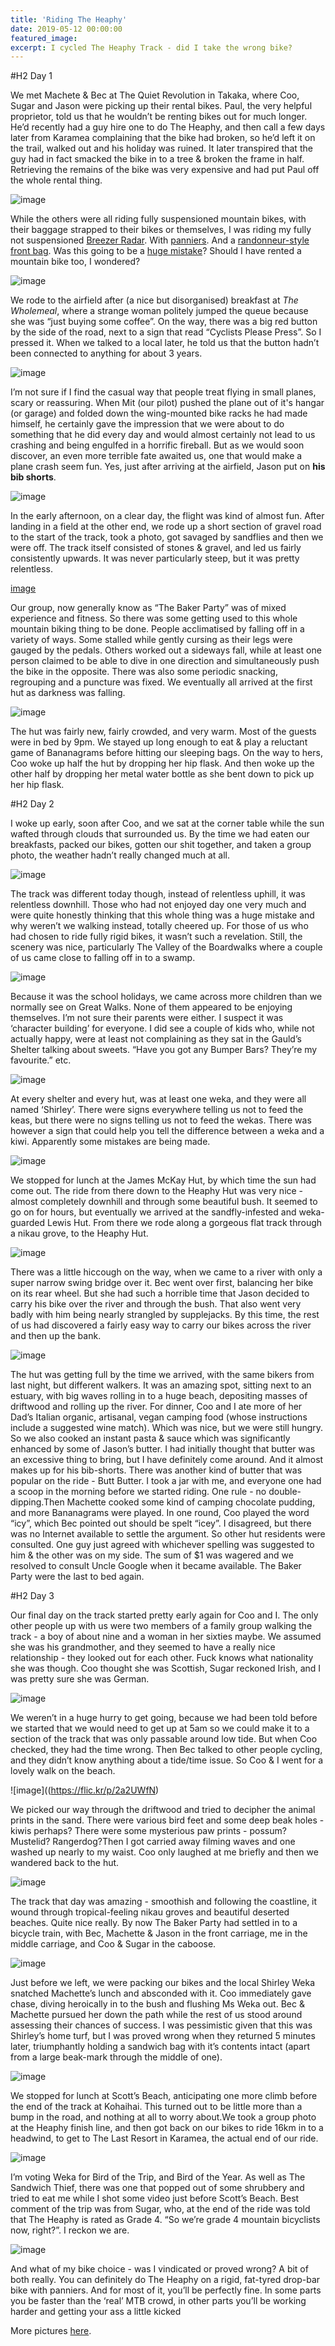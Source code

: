 ```yaml
---
title: 'Riding The Heaphy'
date: 2019-05-12 00:00:00
featured_image: 
excerpt: I cycled The Heaphy Track - did I take the wrong bike?
---
```


#H2 Day 1

We met Machete & Bec at The Quiet Revolution in Takaka, where Coo, Sugar and Jason were picking up their rental bikes. Paul, the very helpful proprietor, told us that he wouldn’t be renting bikes out for much longer. He’d recently had a guy hire one to do The Heaphy, and then call a few days later from Karamea complaining that the bike had broken, so he’d left it on the trail, walked out and his holiday was ruined. It later transpired that the guy had in fact smacked the bike in to a tree & broken the frame in half. Retrieving the remains of the bike was very expensive and had put Paul off the whole rental thing.

![image](https://aucklandbikeslob.com/wp-content/uploads/2019/01/image-4.png)

While the others were all riding fully suspensioned mountain bikes, with their baggage strapped to their bikes or themselves, I was riding my fully not suspensioned [Breezer Radar](http://archive.breezerbikes.com/2017/Breezer/radar-pro). With [panniers](https://berthoudcycles.fr/en/987-panniers-gb367-black-pair.html). And a [randonneur-style front bag](https://restrap.co.uk/products/rando-bag-large). Was this going to be a [huge mistake](https://youtu.be/qVWIh6n22Qo)? Should I have rented a mountain bike too, I wondered?

![image](https://flic.kr/p/QEJ3sY)

We rode to the airfield after (a nice but disorganised) breakfast at *The Wholemeal*, where a strange woman politely jumped the queue because she was “just buying some coffee”. On the way, there was a big red button by the side of the road, next to a sign that read “Cyclists Please Press”. So I pressed it. When we talked to a local later, he told us that the button hadn’t been connected to anything for about 3 years.

![image](https://aucklandbikeslob.com/wp-content/uploads/2019/01/image.png)

I’m not sure if I find the casual way that people treat flying in small planes, scary or reassuring. When Mit (our pilot) pushed the plane out of it's hangar (or garage) and folded down the wing-mounted bike racks he had made himself, he certainly gave the impression that we were about to do something that he did every day and would almost certainly not lead to us crashing and being engulfed in a horrific fireball. But as we would soon discover, an even more terrible fate awaited us, one that would make a plane crash seem fun. Yes, just after arriving at the airfield, Jason put on **his bib shorts**. 

![image](https://aucklandbikeslob.com/wp-content/uploads/2019/01/image-1.png)

In the early afternoon, on a clear day, the flight was kind of almost fun. After landing in a field at the other end, we rode up a short section of gravel road to the start of the track, took a photo, got savaged by sandflies and then we were off. The track itself consisted of stones & gravel, and led us fairly consistently upwards. It was never particularly steep, but it was pretty relentless. 

[image](https://aucklandbikeslob.com/wp-content/uploads/2019/01/image-3.png)

Our group, now generally know as “The Baker Party” was of mixed experience and fitness. So there was some getting used to this whole mountain biking thing to be done. People acclimatised by falling off in a variety of ways. Some stalled while gently cursing as their legs were gauged by the pedals. Others worked out a sideways fall, while at least one person claimed to be able to dive in one direction and simultaneously push the bike in the opposite. There was also some periodic snacking, regrouping and a puncture was fixed. We eventually all arrived at the first hut as darkness was falling.

![image](https://flic.kr/p/2cNrqfr)

The hut was fairly new, fairly crowded, and very warm. Most of the guests were in bed by 9pm. We stayed up long enough to eat & play a reluctant game of Bananagrams before hitting our sleeping bags. On the way to hers, Coo woke up half the hut by dropping her hip flask. And then woke up the other half by dropping her metal water bottle as she bent down to pick up her hip flask.


#H2 Day 2

I woke up early, soon after Coo, and we sat at the corner table while the sun wafted through clouds that surrounded us. By the time we had eaten our breakfasts, packed our bikes, gotten our shit together, and taken a group photo, the weather hadn’t really changed much at all. 

![image](https://flic.kr/p/2a2UKH5)

The track was different today though, instead of relentless uphill, it was relentless downhill. Those who had not enjoyed day one very much and were quite honestly thinking that this whole thing was a huge mistake and why weren’t we walking instead, totally cheered up. For those of us who had chosen to ride fully rigid bikes, it wasn’t such a revelation. Still, the scenery was nice, particularly The Valley of the Boardwalks where a couple of us came close to falling off in to a swamp.

![image](https://flic.kr/p/QEJfT9)

Because it was the school holidays, we came across more children than we normally see on Great Walks. None of them appeared to be enjoying themselves. I’m not sure their parents were either. I suspect it was ‘character building’ for everyone. I did see a couple of kids who, while not actually happy, were at least not complaining as they sat in the Gauld’s Shelter talking about sweets. “Have you got any Bumper Bars? They’re my favourite.” etc.

![image](https://flic.kr/p/2a2UPZw)

At every shelter and every hut, was at least one weka, and they were all named ‘Shirley’. There were signs everywhere telling us not to feed the keas, but there were no signs telling us not to feed the wekas. There was however a sign that could help you tell the difference between a weka and a kiwi. Apparently some mistakes are being made.

![image](https://flic.kr/p/2bGqJ6f)

We stopped for lunch at the James McKay Hut, by which time the sun had come out. The ride from there down to the Heaphy Hut was very nice - almost completely downhill and through some beautiful bush. It seemed to go on for hours, but eventually we arrived at the sandfly-infested and weka-guarded Lewis Hut. From there we rode along a gorgeous flat track through a nikau grove, to the Heaphy Hut.

![image](https://flic.kr/p/P3hRGT)

There was a little hiccough on the way, when we came to a river with only a super narrow swing bridge over it. Bec went over first, balancing her bike on its rear wheel. But she had such a horrible time that Jason decided to carry his bike over the river and through the bush. That also went very badly with him being nearly strangled by supplejacks. By this time, the rest of us had discovered a fairly easy way to carry our bikes across the river and then up the bank.

![image](https://flic.kr/p/2cNrCmR)

The hut was getting full by the time we arrived, with the same bikers from last night, but different walkers. It was an amazing spot, sitting next to an estuary, with big waves rolling in to a huge beach, depositing masses of driftwood and rolling up the river. For dinner, Coo and I ate more of her Dad’s Italian organic, artisanal, vegan camping food (whose instructions include a suggested wine match). Which was nice, but we were still hungry. So we also cooked an instant pasta & sauce  which was significantly enhanced by some of Jason’s butter. I had initially thought that butter was an excessive thing to bring, but I have definitely come around. And it almost makes up for his bib-shorts. There was another kind of butter that was popular on the ride - Butt Butter. I took a jar with me, and everyone one had a scoop in the morning before we started riding. One rule - no double-dipping.Then Machette cooked some kind of camping chocolate pudding, and more Bananagrams were played. In one round, Coo played the word “icy”, which Bec pointed out should be spelt “icey”. I disagreed, but there was no Internet available to settle the argument. So other hut residents were consulted. One guy just agreed with whichever spelling was suggested to him & the other was on my side. The sum of $1 was wagered and we resolved to consult Uncle Google when it became available. The Baker Party were the last to bed again.


#H2 Day 3

Our final day on the track started pretty early again for Coo and I. The only other people up with us were two members of a family group walking the track - a boy of about nine and a woman in her sixties maybe. We assumed she was his grandmother, and they seemed to have a really nice relationship - they looked out for each other. Fuck knows what nationality she was though. Coo thought she was Scottish, Sugar reckoned Irish, and I was pretty sure she was German.

![image](https://flic.kr/p/2bpM188)

We weren’t in a huge hurry to get going, because we had been told before we started that we would need to get up at 5am so we could make it to a section of the track that was only passable around low tide. But when Coo checked, they had the time wrong. Then Bec talked to other people cycling, and they didn’t know anything about a tide/time issue. So Coo & I went for a lovely walk on the beach.

![image]((https://flic.kr/p/2a2UWfN)

We picked our way through the driftwood and tried to decipher the animal prints in the sand. There were various bird feet and some deep beak holes - kiwis perhaps? There were some mysterious paw prints - possum? Mustelid? Rangerdog?Then I got carried away filming waves and one washed up nearly to my waist. Coo only laughed at me briefly and then we wandered back to the hut. 

![image](https://flic.kr/p/QEJnE5)

The track that day was amazing - smoothish and following the coastline, it wound through tropical-feeling nikau groves and beautiful deserted beaches. Quite nice really. By now The Baker Party had settled in to a bicycle train, with Bec, Machette & Jason in the front carriage, me in the middle carriage, and Coo & Sugar in the caboose.

![image](https://flic.kr/p/P3hSF6)

Just before we left, we were packing our bikes and the local Shirley Weka snatched Machette’s lunch and absconded with it. Coo immediately gave chase, diving heroically in to the bush and flushing Ms Weka out. Bec & Machette pursued her down the path while the rest of us stood around assessing their chances of success. I was pessimistic given that this was Shirley’s home turf, but I was proved wrong when they returned 5 minutes later, triumphantly holding a sandwich bag with it’s contents intact (apart from a large beak-mark through the middle of one). 

![image](https://flic.kr/p/QEJqyw)

We stopped for lunch at Scott’s Beach, anticipating one more climb before the end of the track at Kohaihai. This turned out to be little more than a bump in the road, and nothing at all to worry about.We took a group photo at the Heaphy finish line, and then got back on our bikes to ride 16km in to a headwind, to get to The Last Resort in Karamea, the actual end of our ride.

![image](https://flic.kr/p/TJmaos)

I’m voting Weka for Bird of the Trip, and Bird of the Year. As well as The Sandwich Thief, there was one that popped out of some shrubbery and tried to eat me while I shot some video just before Scott’s Beach. Best comment of the trip was from Sugar, who, at the end of the ride was told that The Heaphy is rated as Grade 4. “So we’re grade 4 mountain bicyclists now, right?”. I reckon we are.

![image](https://flic.kr/p/2cNtoAF)

And what of my bike choice - was I vindicated or proved wrong? A bit of both really. You can definitely do The Heaphy on a rigid, fat-tyred drop-bar bike with panniers. And for most of it, you’ll be perfectly fine. In some parts you be faster than the ‘real’ MTB crowd, in other parts you’ll be working harder and getting your ass a little kicked

More pictures [here](https://flic.kr/s/aHsmvuJxw7).
